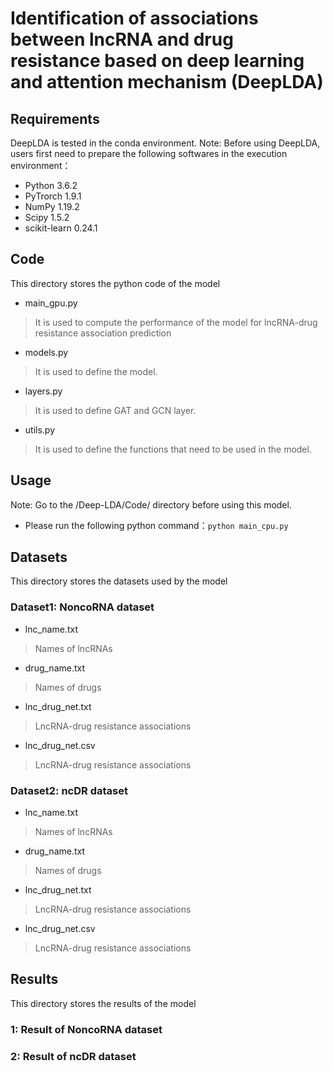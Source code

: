 # Identification of associations between lncRNA and drug resistance based on deep learning and attention mechanism (DeepLDA)

## Requirements
DeepLDA is tested in the conda environment. Note: Before using DeepLDA, users first need to prepare the following softwares in the execution environment：
  * Python 3.6.2
  * PyTrorch 1.9.1
  * NumPy 1.19.2
  * Scipy 1.5.2
  * scikit-learn 0.24.1

## Code
This directory stores the python code of the model
  * main_gpu.py
  >It is used to compute the performance of the model for lncRNA-drug resistance association prediction
  * models.py
  >It is used to define the model.
  * layers.py
  >It is used to define GAT and GCN layer.
  * utils.py
  >It is used to define the functions that need to be used in the model.

## Usage
Note: Go to the /Deep-LDA/Code/ directory before using this model.
  * Please run the following python command：```python main_cpu.py```
  
## Datasets
This directory stores the datasets used by the model
### Dataset1: NoncoRNA dataset
  * lnc_name.txt
  > Names of lncRNAs
  * drug_name.txt
  > Names of drugs
  * lnc_drug_net.txt
  > LncRNA-drug resistance associations
  * lnc_drug_net.csv
  > LncRNA-drug resistance associations
### Dataset2: ncDR dataset
  * lnc_name.txt
  > Names of lncRNAs
  * drug_name.txt
  > Names of drugs
  * lnc_drug_net.txt
  > LncRNA-drug resistance associations
  * lnc_drug_net.csv
  > LncRNA-drug resistance associations

## Results
This directory stores the results of the model
### 1: Result of NoncoRNA dataset
### 2: Result of ncDR dataset

